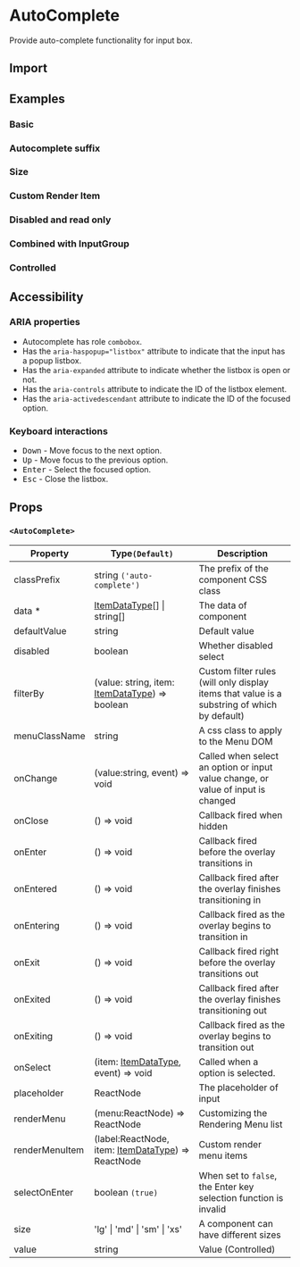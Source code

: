 # AutoComplete

Provide auto-complete functionality for input box.

## Import

<!--{include:<import-guide>}-->

## Examples

### Basic

<!--{include:`basic.md`}-->

### Autocomplete suffix

<!--{include:`email.md`}-->

### Size

<!--{include:`size.md`}-->

### Custom Render Item

<!--{include:`render-item.md`}-->

### Disabled and read only

<!--{include:`disabled.md`}-->

### Combined with InputGroup

<!--{include:`input-group.md`}-->

### Controlled

<!--{include:`controlled.md`}-->

## Accessibility

### ARIA properties

- Autocomplete has role `combobox`.
- Has the `aria-haspopup="listbox"` attribute to indicate that the input has a popup listbox.
- Has the `aria-expanded` attribute to indicate whether the listbox is open or not.
- Has the `aria-controls` attribute to indicate the ID of the listbox element.
- Has the `aria-activedescendant` attribute to indicate the ID of the focused option.

### Keyboard interactions

- <kbd>Down</kbd> - Move focus to the next option.
- <kbd>Up</kbd> - Move focus to the previous option.
- <kbd>Enter</kbd> - Select the focused option.
- <kbd>Esc</kbd> - Close the listbox.

## Props

### `<AutoComplete>`

| Property       | Type`(Default)`                                                                    | Description                                                                                 |
| -------------- | ---------------------------------------------------------------------------------- | ------------------------------------------------------------------------------------------- |
| classPrefix    | string `('auto-complete')`                                                         | The prefix of the component CSS class                                                       |
| data \*        | [ItemDataType](#code-ts-item-data-type-code)[] &#124; string[]                     | The data of component                                                                       |
| defaultValue   | string                                                                             | Default value                                                                               |
| disabled       | boolean                                                                            | Whether disabled select                                                                     |
| filterBy       | (value: string, item: [ItemDataType](#code-ts-item-data-type-code)) => boolean     | Custom filter rules (will only display items that value is a substring of which by default) |
| menuClassName  | string                                                                             | A css class to apply to the Menu DOM                                                        |
| onChange       | (value:string, event) => void                                                      | Called when select an option or input value change, or value of input is changed            |
| onClose        | () => void                                                                         | Callback fired when hidden                                                                  |
| onEnter        | () => void                                                                         | Callback fired before the overlay transitions in                                            |
| onEntered      | () => void                                                                         | Callback fired after the overlay finishes transitioning in                                  |
| onEntering     | () => void                                                                         | Callback fired as the overlay begins to transition in                                       |
| onExit         | () => void                                                                         | Callback fired right before the overlay transitions out                                     |
| onExited       | () => void                                                                         | Callback fired after the overlay finishes transitioning out                                 |
| onExiting      | () => void                                                                         | Callback fired as the overlay begins to transition out                                      |
| onSelect       | (item: [ItemDataType](#code-ts-item-data-type-code), event) => void                | Called when a option is selected.                                                           |
| placeholder    | ReactNode                                                                          | The placeholder of input                                                                    |
| renderMenu     | (menu:ReactNode) => ReactNode                                                      | Customizing the Rendering Menu list                                                         |
| renderMenuItem | (label:ReactNode, item: [ItemDataType](#code-ts-item-data-type-code)) => ReactNode | Custom render menu items                                                                    |
| selectOnEnter  | boolean `(true)`                                                                   | When set to `false`, the Enter key selection function is invalid                            |
| size           | 'lg' &#124; 'md' &#124; 'sm' &#124; 'xs'                                           | A component can have different sizes                                                        |
| value          | string                                                                             | Value (Controlled)                                                                          |

<!--{include:(_common/types/item-data-type.md)}-->
